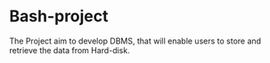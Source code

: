 # Bash-project
The Project aim to develop DBMS, that will enable users to store and retrieve the data from Hard-disk.

